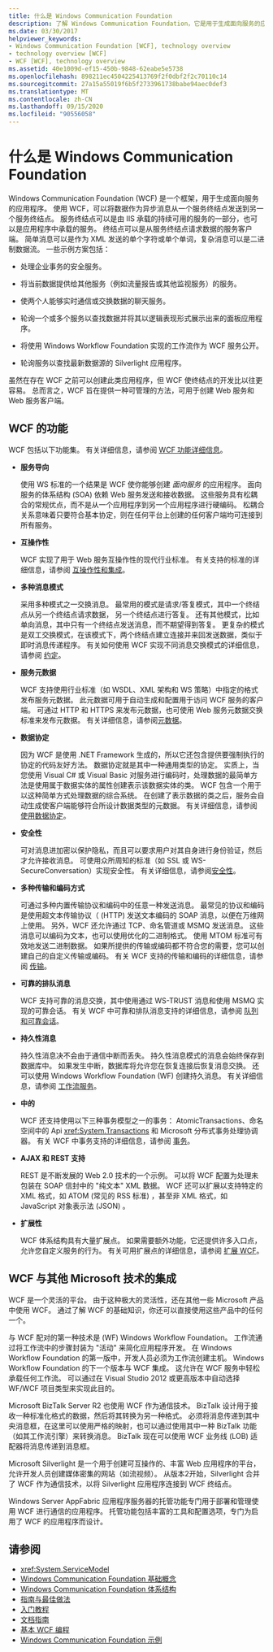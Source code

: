 ```yaml
---
title: 什么是 Windows Communication Foundation
description: 了解 Windows Communication Foundation，它是用于生成面向服务的应用程序的框架。
ms.date: 03/30/2017
helpviewer_keywords:
- Windows Communication Foundation [WCF], technology overview
- technology overview [WCF]
- WCF [WCF], technology overview
ms.assetid: 40e1009d-ef15-450b-9848-62eabe5e5738
ms.openlocfilehash: 898211ec4504225413769f2f0dbf2f2c70110c14
ms.sourcegitcommit: 27a15a55019f6b5f2733961738babe94aec0def3
ms.translationtype: MT
ms.contentlocale: zh-CN
ms.lasthandoff: 09/15/2020
ms.locfileid: "90556058"
---
```

# <a name="what-is-windows-communication-foundation"></a>什么是 Windows Communication Foundation
Windows Communication Foundation (WCF) 是一个框架，用于生成面向服务的应用程序。 使用 WCF，可以将数据作为异步消息从一个服务终结点发送到另一个服务终结点。 服务终结点可以是由 IIS 承载的持续可用的服务的一部分，也可以是应用程序中承载的服务。 终结点可以是从服务终结点请求数据的服务客户端。 简单消息可以是作为 XML 发送的单个字符或单个单词，复杂消息可以是二进制数据流。 一些示例方案包括：

- 处理企业事务的安全服务。

- 将当前数据提供给其他服务（例如流量报告或其他监视服务）的服务。

- 使两个人能够实时通信或交换数据的聊天服务。

- 轮询一个或多个服务以查找数据并将其以逻辑表现形式展示出来的面板应用程序。

- 将使用 Windows Workflow Foundation 实现的工作流作为 WCF 服务公开。

- 轮询服务以查找最新数据源的 Silverlight 应用程序。

虽然在存在 WCF 之前可以创建此类应用程序，但 WCF 使终结点的开发比以往更容易。 总而言之，WCF 旨在提供一种可管理的方法，可用于创建 Web 服务和 Web 服务客户端。

## <a name="features-of-wcf"></a>WCF 的功能

WCF 包括以下功能集。 有关详细信息，请参阅 [WCF 功能详细信息](./feature-details/index.md)。

- **服务导向**

     使用 WS 标准的一个结果是 WCF 使你能够创建 *面向服务* 的应用程序。 面向服务的体系结构 (SOA) 依赖 Web 服务发送和接收数据。 这些服务具有松耦合的常规优点，而不是从一个应用程序到另一个应用程序进行硬编码。 松耦合关系意味着只要符合基本协定，则在任何平台上创建的任何客户端均可连接到所有服务。

- **互操作性**

     WCF 实现了用于 Web 服务互操作性的现代行业标准。 有关支持的标准的详细信息，请参阅 [互操作性和集成](./feature-details/interoperability-and-integration.md)。

- **多种消息模式**

     采用多种模式之一交换消息。 最常用的模式是请求/答复模式，其中一个终结点从另一个终结点请求数据， 另一个终结点进行答复。 还有其他模式，比如单向消息，其中只有一个终结点发送消息，而不期望得到答复。 更复杂的模式是双工交换模式，在该模式下，两个终结点建立连接并来回发送数据，类似于即时消息传递程序。 有关如何使用 WCF 实现不同消息交换模式的详细信息，请参阅 [约定](./feature-details/contracts.md)。

- **服务元数据**

     WCF 支持使用行业标准（如 WSDL、XML 架构和 WS 策略）中指定的格式发布服务元数据。 此元数据可用于自动生成和配置用于访问 WCF 服务的客户端。 可通过 HTTP 和 HTTPS 来发布元数据，也可使用 Web 服务元数据交换标准来发布元数据。 有关详细信息，请参阅[元数据](./feature-details/metadata.md)。

- **数据协定**

     因为 WCF 是使用 .NET Framework 生成的，所以它还包含提供要强制执行的协定的代码友好方法。 数据协定就是其中一种通用类型的协定。 实质上，当您使用 Visual C# 或 Visual Basic 对服务进行编码时，处理数据的最简单方法是使用属于数据实体的属性创建表示该数据实体的类。 WCF 包含一个用于以这种简单方式处理数据的综合系统。 在创建了表示数据的类之后，服务会自动生成使客户端能够符合所设计数据类型的元数据。 有关详细信息，请参阅 [使用数据协定](feature-details/using-data-contracts.md)。

- **安全性**

     可对消息进加密以保护隐私，而且可以要求用户对其自身进行身份验证，然后才允许接收消息。 可使用众所周知的标准（如 SSL 或 WS-SecureConversation）实现安全性。 有关详细信息，请参阅[安全性](./feature-details/security.md)。

- **多种传输和编码方式**

     可通过多种内置传输协议和编码中的任意一种发送消息。 最常见的协议和编码是使用超文本传输协议（ (HTTP) 发送文本编码的 SOAP 消息，以便在万维网上使用。 另外，WCF 还允许通过 TCP、命名管道或 MSMQ 发送消息。 这些消息可以编码为文本，也可以使用优化的二进制格式。  使用 MTOM 标准可有效地发送二进制数据。 如果所提供的传输或编码都不符合您的需要，您可以创建自己的自定义传输或编码。 有关 WCF 支持的传输和编码的详细信息，请参阅 [传输](./feature-details/transports.md)。

- **可靠的排队消息**

     WCF 支持可靠的消息交换，其中使用通过 WS-TRUST 消息和使用 MSMQ 实现的可靠会话。 有关 WCF 中可靠和排队消息支持的详细信息，请参阅 [队列和可靠会话](./feature-details/queues-and-reliable-sessions.md)。

- **持久性消息**

     持久性消息决不会由于通信中断而丢失。 持久性消息模式的消息会始终保存到数据库中。 如果发生中断，数据库将允许您在恢复连接后恢复消息交换。 还可以使用 Windows Workflow Foundation (WF) 创建持久消息。 有关详细信息，请参阅 [工作流服务](./feature-details/workflow-services.md)。

- **中的**

     WCF 还支持使用以下三种事务模型之一的事务： AtomicTransactions、命名空间中的 Api <xref:System.Transactions> 和 Microsoft 分布式事务处理协调器。 有关 WCF 中事务支持的详细信息，请参阅 [事务](./feature-details/transactions-in-wcf.md)。

- **AJAX 和 REST 支持**

     REST 是不断发展的 Web 2.0 技术的一个示例。 可以将 WCF 配置为处理未包装在 SOAP 信封中的 "纯文本" XML 数据。 WCF 还可以扩展以支持特定的 XML 格式，如 ATOM (常见的 RSS 标准) ，甚至非 XML 格式，如 JavaScript 对象表示法 (JSON) 。

- **扩展性**

     WCF 体系结构具有大量扩展点。 如果需要额外功能，它还提供许多入口点，允许您自定义服务的行为。 有关可用扩展点的详细信息，请参阅 [扩展 WCF](./extending/index.md)。

## <a name="wcf-integration-with-other-microsoft-technologies"></a>WCF 与其他 Microsoft 技术的集成

WCF 是一个灵活的平台。 由于这种极大的灵活性，还在其他一些 Microsoft 产品中使用 WCF。 通过了解 WCF 的基础知识，你还可以直接使用这些产品中的任何一个。

与 WCF 配对的第一种技术是 (WF) Windows Workflow Foundation。 工作流通过将工作流中的步骤封装为 "活动" 来简化应用程序开发。 在 Windows Workflow Foundation 的第一版中，开发人员必须为工作流创建主机。 Windows Workflow Foundation 的下一个版本与 WCF 集成。 这允许在 WCF 服务中轻松承载任何工作流。 可以通过在 Visual Studio 2012 或更高版本中自动选择 WF/WCF 项目类型来实现此目的。

Microsoft BizTalk Server R2 也使用 WCF 作为通信技术。 BizTalk 设计用于接收一种标准化格式的数据，然后将其转换为另一种格式。 必须将消息传递到其中央消息框，在这里可以使用严格的映射，也可以通过使用其中一种 BizTalk 功能（如其工作流引擎）来转换消息。 BizTalk 现在可以使用 WCF 业务线 (LOB) 适配器将消息传递到消息框。

Microsoft Silverlight 是一个用于创建可互操作的、丰富 Web 应用程序的平台，允许开发人员创建媒体密集的网站（如流视频）。 从版本2开始，Silverlight 合并了 WCF 作为通信技术，以将 Silverlight 应用程序连接到 WCF 终结点。

Windows Server AppFabric 应用程序服务器的托管功能专门用于部署和管理使用 WCF 进行通信的应用程序。 托管功能包括丰富的工具和配置选项，专门为启用了 WCF 的应用程序而设计。

## <a name="see-also"></a>请参阅

- <xref:System.ServiceModel>
- [Windows Communication Foundation 基础概念](fundamental-concepts.md)
- [Windows Communication Foundation 体系结构](architecture.md)
- [指南与最佳做法](guidelines-and-best-practices.md)
- [入门教程](getting-started-tutorial.md)
- [文档指南](guide-to-the-documentation.md)
- [基本 WCF 编程](basic-wcf-programming.md)
- [Windows Communication Foundation 示例](/previous-versions/dotnet/netframework-3.5/ms751514(v=vs.90))
